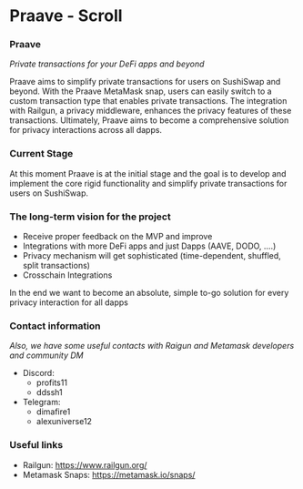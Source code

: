 # Praave - Scroll
### Praave

*Private transactions for your DeFi apps and beyond*

Praave aims to simplify private transactions for users on SushiSwap and beyond. With the Praave MetaMask snap, users can easily switch to a custom transaction type that enables private transactions. The integration with Railgun, a privacy middleware, enhances the privacy features of these transactions.  Ultimately, Praave aims to become a comprehensive solution for privacy interactions across all dapps.

### Current Stage

At this moment Praave is at the initial stage and the goal is to develop and implement the core rigid functionality and simplify private transactions for users on SushiSwap. 

### The long-term vision for the project

- Receive proper feedback on the MVP and improve
- Integrations with more DeFi apps and just Dapps (AAVE, DODO, ….)
- Privacy mechanism will get sophisticated (time-dependent, shuffled, split transactions)
- Crosschain Integrations

In the end we want to become an absolute, simple to-go solution for every privacy interaction for all dapps

### Contact information

*Also, we have some useful contacts with Raigun and Metamask developers and community DM*

- Discord:
    - profits11
    - ddssh1
- Telegram:
    - dimafire1
    - alexuniverse12

### Useful links
- Railgun: https://www.railgun.org/
- Metamask Snaps: https://metamask.io/snaps/
